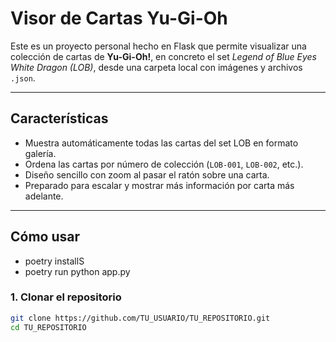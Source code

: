 # Visor de Cartas Yu-Gi-Oh

Este es un proyecto personal hecho en Flask que permite visualizar una colección de cartas de **Yu-Gi-Oh!**, en concreto el set _Legend of Blue Eyes White Dragon (LOB)_, desde una carpeta local con imágenes y archivos `.json`.

---

## Características

- Muestra automáticamente todas las cartas del set LOB en formato galería.
- Ordena las cartas por número de colección (`LOB-001`, `LOB-002`, etc.).
- Diseño sencillo con zoom al pasar el ratón sobre una carta.
- Preparado para escalar y mostrar más información por carta más adelante.

---

## Cómo usar
- poetry installS
- poetry run python app.py

### 1. Clonar el repositorio

```bash
git clone https://github.com/TU_USUARIO/TU_REPOSITORIO.git
cd TU_REPOSITORIO
